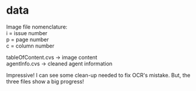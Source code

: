 # data

Image file nomenclature: <br/>
i = issue number <br/>
p = page number <br/>
c = column number <br/>

tableOfContent.cvs -> image content <br/>
agentInfo.cvs -> cleaned agent information

Impressive! I can see some clean-up needed to fix OCR's mistake. But, the three files show a big progress!
